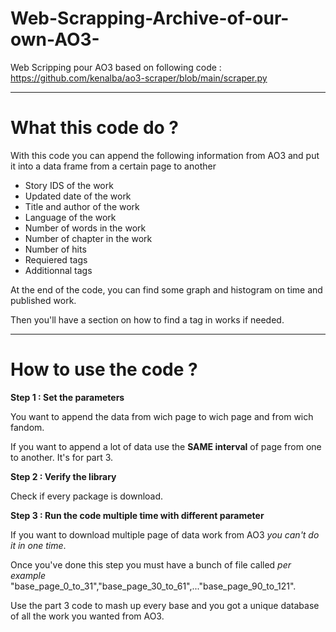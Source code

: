 # Web-Scrapping-Archive-of-our-own-AO3-
Web Scripping pour AO3 based on following code : https://github.com/kenalba/ao3-scraper/blob/main/scraper.py



---

# What this code do ?

With this code you can append the following information from AO3 and put it into a data frame from a certain page to another

*  Story IDS of the work
*  Updated date of the work
*  Title and author of the work
*  Language of the work
*  Number of words in the work
*  Number of chapter in the work
*  Number of hits 
*  Requiered tags 
*  Additionnal tags

At the end of the code, you can find some graph and histogram on time and published work.

Then you'll have a section on how to find a tag in works if needed.



---
# How to use the code ?

**Step 1 : Set the parameters**

You want to append the data from wich page to wich page and from wich fandom.

If you want to append a lot of data use the **SAME interval** of page from one to another. It's for part 3.

**Step 2 : Verify the library**

Check if every package is download.

**Step 3 : Run the code multiple time with different parameter**

If you want to download multiple page of data work from AO3 *you can't do it in one time*.

Once you've done this step you must have a bunch of file called *per example* "base_page_0_to_31","base_page_30_to_61",..."base_page_90_to_121".

Use the part 3 code to mash up every base and you got a unique database of all the work you wanted from AO3.
